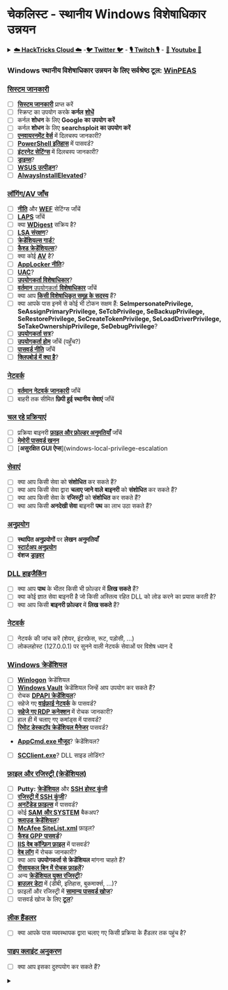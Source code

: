 # चेकलिस्ट - स्थानीय Windows विशेषाधिकार उन्नयन

<details>

<summary><a href="https://cloud.hacktricks.xyz/pentesting-cloud/pentesting-cloud-methodology"><strong>☁️ HackTricks Cloud ☁️</strong></a> -<a href="https://twitter.com/hacktricks_live"><strong>🐦 Twitter 🐦</strong></a> - <a href="https://www.twitch.tv/hacktricks_live/schedule"><strong>🎙️ Twitch 🎙️</strong></a> - <a href="https://www.youtube.com/@hacktricks_LIVE"><strong>🎥 Youtube 🎥</strong></a></summary>

- क्या आप किसी **साइबर सुरक्षा कंपनी** में काम करते हैं? क्या आप अपनी कंपनी को **HackTricks में विज्ञापित** देखना चाहते हैं? या क्या आपको **PEASS के नवीनतम संस्करण या HackTricks को PDF में डाउनलोड करने का उपयोग** करने की आवश्यकता है? [**सदस्यता योजनाएं**](https://github.com/sponsors/carlospolop) की जांच करें!

- [**The PEASS Family**](https://opensea.io/collection/the-peass-family) की खोज करें, हमारा विशेष संग्रह [**NFTs**](https://opensea.io/collection/the-peass-family)

- [**आधिकारिक PEASS और HackTricks swag**](https://peass.creator-spring.com) प्राप्त करें

- [**💬**](https://emojipedia.org/speech-balloon/) [**Discord समूह**](https://discord.gg/hRep4RUj7f) या [**टेलीग्राम समूह**](https://t.me/peass) में **शामिल हों** या मुझे **Twitter** [**🐦**](https://github.com/carlospolop/hacktricks/tree/7af18b62b3bdc423e11444677a6a73d4043511e9/\[https:/emojipedia.org/bird/README.md)[**@carlospolopm**](https://twitter.com/hacktricks_live)** का पालन करें**.

- **अपने हैकिंग ट्रिक्स को [hacktricks रेपो](https://github.com/carlospolop/hacktricks) और [hacktricks-cloud रेपो](https://github.com/carlospolop/hacktricks-cloud) में पीआर जमा करके साझा करें**.

</details>

### **Windows स्थानीय विशेषाधिकार उन्नयन के लिए सर्वश्रेष्ठ टूल:** [**WinPEAS**](https://github.com/carlospolop/privilege-escalation-awesome-scripts-suite/tree/master/winPEAS)

### [सिस्टम जानकारी](windows-local-privilege-escalation/#system-info)

* [ ] [**सिस्टम जानकारी**](windows-local-privilege-escalation/#system-info) प्राप्त करें
* [ ] स्क्रिप्ट का उपयोग करके **कर्नल** [**शोधें**](windows-local-privilege-escalation/#version-exploits)
* [ ] कर्नल **शोधन** के लिए **Google का उपयोग करें**
* [ ] कर्नल **शोधन** के लिए **searchsploit का उपयोग करें**
* [ ] [**एनवायरनमेंट वेर्स**](windows-local-privilege-escalation/#environment) में दिलचस्प जानकारी?
* [ ] [**PowerShell इतिहास**](windows-local-privilege-escalation/#powershell-history) में पासवर्ड?
* [ ] [**इंटरनेट सेटिंग्स**](windows-local-privilege-escalation/#internet-settings) में दिलचस्प जानकारी?
* [ ] [**ड्राइव्स**](windows-local-privilege-escalation/#drives)?
* [ ] [**WSUS उत्पीड़न**](windows-local-privilege-escalation/#wsus)?
* [ ] [**AlwaysInstallElevated**](windows-local-privilege-escalation/#alwaysinstallelevated)?

### [लॉगिंग/AV जाँच](windows-local-privilege-escalation/#enumeration)

* [ ] [**नीति**](windows-local-privilege-escalation/#audit-settings) और [**WEF**](windows-local-privilege-escalation/#wef) सेटिंग्स जाँचें
* [ ] [**LAPS**](windows-local-privilege-escalation/#laps) जाँचें
* [ ] क्या [**WDigest**](windows-local-privilege-escalation/#wdigest) सक्रिय है?
* [ ] [**LSA संरक्षण**](windows-local-privilege-escalation/#lsa-protection)?
* [ ] [**क्रेडेंशियल्स गार्ड**](windows-local-privilege-escalation/#credentials-guard)[?](windows-local-privilege-escalation/#cached-credentials)
* [ ] [**कैश्ड क्रेडेंशियल्स**](windows-local-privilege-escalation/#cached-credentials)?
* [ ] क्या कोई [**AV**](windows-av-bypass) है?
* [ ] [**AppLocker नीति**](authentication-credentials-uac-and-efs#applocker-policy)?
* [ ] [**UAC**](authentication-credentials-uac-and-efs/uac-user-account-control)?
* [ ] [**उपयोगकर्ता विशेषाधिकार**](windows-local-privilege-escalation/#users-and-groups)?
* [ ] [**वर्तमान** उपयोगकर्ता **विशेषाधिकार**](windows-local-privilege-escalation/#users-and-groups) जाँचें
* [ ] क्या आप [**किसी विशेषाधिकृत समूह के सदस्य**](windows-local-privilege-escalation/#privileged-groups) हैं?
* [ ] क्या आपके पास इनमें से कोई भी टोकन सक्षम हैं: **SeImpersonatePrivilege, SeAssignPrimaryPrivilege, SeTcbPrivilege, SeBackupPrivilege, SeRestorePrivilege, SeCreateTokenPrivilege, SeLoadDriverPrivilege, SeTakeOwnershipPrivilege, SeDebugPrivilege**?
* [ ] [**उपयोगकर्ता सत्र**](windows-local-privilege-escalation/#logged-users-sessions)?
* [ ] [**उपयोगकर्ता होम**](windows-local-privilege-escalation/#home-folders) जाँचें (पहुँच?)
* [ ] [**पासवर्ड नीति**](windows-local-privilege-escalation/#password-policy) जाँचें
* [ ] [**क्लिपबोर्ड में क्या है**](windows-local-privilege-escalation/#get-the-content-of-the-clipboard)?

### [नेटवर्क](windows-local-privilege-escalation/#network)

* [ ] [**वर्तमान** **नेटवर्क** **जानकारी**](windows-local-privilege-escalation/#network) जाँचें
* [ ] बाहरी तक सीमित **छिपी हुई स्थानीय सेवाएं** जाँचें

### [चल रहे प्रक्रियाएं](windows-local-privilege-escalation/#running-processes)

* [ ] प्रक्रिया बाइनरी [**फ़ाइल और फ़ोल्डर अनुमतियाँ**](windows-local-privilege-escalation/#file-and-folder-permissions) जाँचें
* [ ] [**मेमोरी पासवर्ड खनन**](windows-local-privilege-escalation/#memory-password-mining)
* [ ] [**असुरक्षित GUI ऐप्स**](windows-local-privilege-escalation
### [सेवाएं](windows-local-privilege-escalation/#services)

* [ ] क्या आप किसी सेवा को **संशोधित** कर सकते हैं?
* [ ] क्या आप किसी सेवा द्वारा **चलाए जाने वाले** **बाइनरी** को **संशोधित** कर सकते हैं?
* [ ] क्या आप किसी सेवा के **रजिस्ट्री** को **संशोधित** कर सकते हैं?
* [ ] क्या आप किसी **अनदेखी सेवा** बाइनरी **पथ** का लाभ उठा सकते हैं?

### [**अनुप्रयोग**](windows-local-privilege-escalation/#applications)

* [ ] **स्थापित अनुप्रयोगों** पर **लेखन** **अनुमतियाँ**
* [ ] [**स्टार्टअप अनुप्रयोग**](windows-local-privilege-escalation/#run-at-startup)
* [ ] **वंशज** [**ड्राइवर**](windows-local-privilege-escalation/#drivers)

### [DLL हाइजैकिंग](windows-local-privilege-escalation/#path-dll-hijacking)

* [ ] क्या आप **पाथ** के भीतर किसी भी फ़ोल्डर में **लिख सकते** हैं?
* [ ] क्या कोई ज्ञात सेवा बाइनरी है जो किसी अस्तित्व रहित DLL को लोड करने का प्रयास करती है?
* [ ] क्या आप किसी **बाइनरी फ़ोल्डर** में **लिख सकते** हैं?

### [नेटवर्क](windows-local-privilege-escalation/#network)

* [ ] नेटवर्क की जांच करें (शेयर, इंटरफ़ेस, रूट, पड़ोसी, ...)
* [ ] लोकलहोस्ट (127.0.0.1) पर सुनने वाली नेटवर्क सेवाओं पर विशेष ध्यान दें

### [Windows क्रेडेंशियल](windows-local-privilege-escalation/#windows-credentials)

* [ ] [**Winlogon**](windows-local-privilege-escalation/#winlogon-credentials) क्रेडेंशियल
* [ ] [**Windows Vault**](windows-local-privilege-escalation/#credentials-manager-windows-vault) क्रेडेंशियल जिन्हें आप उपयोग कर सकते हैं?
* [ ] रोचक [**DPAPI क्रेडेंशियल**](windows-local-privilege-escalation/#dpapi)?
* [ ] सहेजे गए [**वाईफ़ाई नेटवर्क**](windows-local-privilege-escalation/#wifi) के पासवर्ड?
* [ ] [**सहेजे गए RDP कनेक्शन**](windows-local-privilege-escalation/#saved-rdp-connections) में रोचक जानकारी?
* [ ] हाल ही में चलाए गए कमांड्स में पासवर्ड?
* [ ] [**रिमोट डेस्कटॉप क्रेडेंशियल मैनेजर**](windows-local-privilege-escalation/#remote-desktop-credential-manager) पासवर्ड?
* [**AppCmd.exe मौजूद**](windows-local-privilege-escalation/#appcmd-exe)? क्रेडेंशियल?
* [ ] [**SCClient.exe**](windows-local-privilege-escalation/#scclient-sccm)? DLL साइड लोडिंग?

### [फ़ाइल और रजिस्ट्री (क्रेडेंशियल)](windows-local-privilege-escalation/#files-and-registry-credentials)

* [ ] **Putty:** [**क्रेडेंशियल**](windows-local-privilege-escalation/#putty-creds) और [**SSH होस्ट कुंजी**](windows-local-privilege-escalation/#putty-ssh-host-keys)
* [ ] [**रजिस्ट्री में SSH कुंजी**](windows-local-privilege-escalation/#ssh-keys-in-registry)?
* [ ] [**अनटेंडेड फ़ाइल्स**](windows-local-privilege-escalation/#unattended-files) में पासवर्ड?
* [ ] कोई [**SAM और SYSTEM**](windows-local-privilege-escalation/#sam-and-system-backups) बैकअप?
* [ ] [**क्लाउड क्रेडेंशियल**](windows-local-privilege-escalation/#cloud-credentials)?
* [ ] [**McAfee SiteList.xml**](windows-local-privilege-escalation/#mcafee-sitelist.xml) फ़ाइल?
* [ ] [**कैश्ड GPP पासवर्ड**](windows-local-privilege-escalation/#cached-gpp-pasword)?
* [ ] [**IIS वेब कॉन्फ़िग फ़ाइल**](windows-local-privilege-escalation/#iis-web-config) में पासवर्ड?
* [ ] [**वेब लॉग**](windows-local-privilege-escalation/#logs) में रोचक जानकारी?
* [ ] क्या आप **उपयोगकर्ता से क्रेडेंशियल** मांगना चाहते हैं?
* [ ] [**रीसायकल बिन में रोचक फ़ाइलें**](windows-local-privilege-escalation/#credentials-in-the-recyclebin)?
* [ ] अन्य [**क्रेडेंशियल युक्त रजिस्ट्री**](windows-local-privilege-escalation/#inside-the-registry)?
* [ ] [**ब्राउज़र डेटा**](windows-local-privilege-escalation/#browsers-history) में (डीबी, इतिहास, बुकमार्क्स, ...)?
* [ ] फ़ाइलों और रजिस्ट्री में [**सामान्य पासवर्ड खोज**](windows-local-privilege-escalation/#generic-password-search-in-files-and-registry)?
* [ ] पासवर्ड खोज के लिए [**टूल**](windows-local-privilege-escalation/#tools-that-search-for-passwords)?

### [लीक हैंडलर](windows-local-privilege-escalation/#leaked-handlers)

* [ ] क्या आपके पास व्यवस्थापक द्वारा चलाए गए किसी प्रक्रिया के हैंडलर तक पहुंच है?

### [पाइप क्लाइंट अनुकरण](windows-local-privilege-escalation/#named-pipe-client-impersonation)

* [ ] क्या आप इसका दुरुपयोग कर सकते हैं?

<details>

<summary><a href="https
